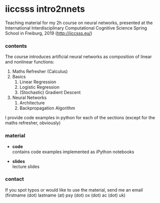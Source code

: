 # iiccsss intro2nnets
Teaching material for my 2h course on neural networks, presented at the International Interdisciplinary Computational Cognitive Science Spring School in Freiburg, 2019 (http://iiccsss.eu/)   

### contents 
The course introduces artificial neural networks as composition of linear and nonlinear functions:
1. Maths Refresher (Calculus)
2. Basics 
    1. Linear Regression
    2. Logistic Regression
    3. (Stochastic) Gradient Descent 
3. Neural Networks 
    1. Architecture
    2. Backpropagation Algorithm
  
I provide code examples in python for each of the sections (except for the maths refresher, obviously)

### material
* **code**  
contains code examples implemented as iPython notebooks

* **slides**   
lecture slides


### contact 
If you spot typos or would like to use the material, send me an email (firstname (dot) lastname (at) psy (dot) ox (dot) ac (dot) uk)

